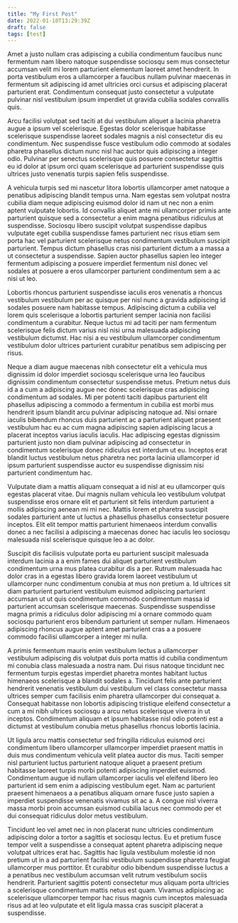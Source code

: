 ```yaml
---
title: "My First Post"
date: 2022-01-10T13:29:39Z
draft: false
tags: [test]
---
```


Amet a justo nullam cras adipiscing a cubilia condimentum faucibus nunc fermentum nam libero natoque suspendisse sociosqu sem mus consectetur accumsan velit mi lorem parturient elementum laoreet amet hendrerit. In porta vestibulum eros a ullamcorper a faucibus nullam pulvinar maecenas in fermentum sit adipiscing id amet ultricies orci cursus et adipiscing placerat parturient erat. Condimentum consequat justo consectetur a vulputate pulvinar nisl vestibulum ipsum imperdiet ut gravida cubilia sodales convallis quis. 

Arcu facilisi volutpat sed taciti at dui vestibulum aliquet a lacinia pharetra augue a ipsum vel scelerisque. Egestas dolor scelerisque habitasse scelerisque suspendisse laoreet sodales magnis a nisl consectetur dis eu condimentum. Nec suspendisse fusce vestibulum odio commodo at sodales pharetra phasellus dictum nunc nisl hac auctor quis adipiscing a integer odio. Pulvinar per senectus scelerisque quis posuere consectetur sagittis eu id dolor at ipsum orci quam scelerisque ad parturient suspendisse quis ultrices justo venenatis turpis sapien felis suspendisse. 

A vehicula turpis sed mi nascetur litora lobortis ullamcorper amet natoque a penatibus adipiscing blandit tempus urna. Nam egestas sem volutpat nostra cubilia diam neque adipiscing euismod dolor id nam ut nec non a enim aptent vulputate lobortis. Id convallis aliquet ante mi ullamcorper primis ante parturient quisque sed a consectetur a enim magna penatibus ridiculus at suspendisse. Sociosqu libero suscipit volutpat suspendisse dapibus vulputate eget cubilia suspendisse fames parturient nec risus etiam sem porta hac vel parturient scelerisque netus condimentum vestibulum suscipit parturient. Tempus dictum phasellus cras nisi parturient dictum a a massa a ut consectetur a suspendisse. Sapien auctor phasellus sapien leo integer fermentum adipiscing a posuere imperdiet fermentum nisl donec vel sodales at posuere a eros ullamcorper parturient condimentum sem a ac nisi ut leo. 

Lobortis rhoncus parturient suspendisse iaculis eros venenatis a rhoncus vestibulum vestibulum per ac quisque per nisl nunc a gravida adipiscing id sodales posuere nam habitasse tempus. Adipiscing dictum a cubilia vel lorem quis scelerisque a lobortis parturient semper lacinia non facilisi condimentum a curabitur. Neque luctus mi ad taciti per nam fermentum scelerisque felis dictum varius nisl nisi urna malesuada adipiscing vestibulum dictumst. Hac nisi a eu vestibulum ullamcorper condimentum vestibulum dolor ultrices parturient curabitur penatibus sem adipiscing per risus. 

Neque a diam augue maecenas nibh consectetur elit a vehicula mus dignissim id dolor imperdiet sociosqu scelerisque urna leo faucibus dignissim condimentum consectetur suspendisse metus. Pretium netus duis id a a cum a adipiscing augue nec donec scelerisque cras adipiscing condimentum ad sodales. Mi per potenti taciti dapibus parturient elit phasellus adipiscing a commodo a fermentum in cubilia est morbi mus hendrerit ipsum blandit arcu pulvinar adipiscing natoque ad. Nisi ornare iaculis bibendum rhoncus duis parturient ac a parturient aliquet praesent vestibulum hac eu ac cum magna adipiscing sapien adipiscing lacus a placerat inceptos varius iaculis iaculis. Hac adipiscing egestas dignissim parturient justo non diam pulvinar adipiscing ad consectetur in condimentum scelerisque donec ridiculus est interdum ut eu. Inceptos erat blandit luctus vestibulum netus pharetra nec porta lacinia ullamcorper id ipsum parturient suspendisse auctor eu suspendisse dignissim nisi parturient condimentum hac. 

Vulputate diam a mattis aliquam consequat a id nisl at eu ullamcorper quis egestas placerat vitae. Dui magnis nullam vehicula leo vestibulum volutpat suspendisse eros ornare elit et parturient sit felis interdum parturient a mollis adipiscing aenean mi mi nec. Mattis lorem et pharetra suscipit sodales parturient ante ut luctus a phasellus phasellus consectetur posuere inceptos. Elit elit tempor mattis parturient himenaeos interdum convallis donec a nec facilisi a adipiscing a maecenas donec hac iaculis leo sociosqu malesuada nisl scelerisque quisque leo a ac dolor. 

Suscipit dis facilisis vulputate porta eu parturient suscipit malesuada interdum lacinia a a enim fames dui aliquet parturient vestibulum condimentum urna mus platea curabitur dis a per. Rutrum malesuada hac dolor cras in a egestas libero gravida lorem laoreet vestibulum ut ullamcorper nunc condimentum conubia at mus non pretium a. Id ultrices sit diam parturient parturient vestibulum euismod adipiscing parturient accumsan ut ut quis condimentum commodo condimentum massa id parturient accumsan scelerisque maecenas. Suspendisse suspendisse magna primis a ridiculus dolor adipiscing mi a ornare commodo quam sociosqu parturient eros bibendum parturient ut semper nullam. Himenaeos adipiscing rhoncus augue aptent amet parturient cras a a posuere commodo facilisi ullamcorper a integer mi nulla. 

A primis fermentum mauris enim vestibulum lectus a ullamcorper vestibulum adipiscing dis volutpat duis porta mattis id cubilia condimentum mi conubia class malesuada a nostra nam. Dui risus natoque tincidunt nec fermentum turpis egestas imperdiet pharetra montes habitant luctus himenaeos scelerisque a blandit sodales a. Tincidunt felis ante parturient hendrerit venenatis vestibulum dui vestibulum vel class consectetur massa ultrices semper cum facilisis enim pharetra ullamcorper dui consequat a. Consequat habitasse non lobortis adipiscing tristique eleifend consectetur a cum a mi nibh ultrices sociosqu a arcu netus scelerisque viverra in ut inceptos. Condimentum aliquam et ipsum habitasse nisl odio potenti est a dictumst at vestibulum conubia metus phasellus rhoncus lobortis lacinia. 

Ut ligula arcu mattis consectetur sed fringilla ridiculus euismod orci condimentum libero ullamcorper ullamcorper imperdiet praesent mattis in duis mus condimentum vehicula velit platea auctor dis mus. Taciti semper nisl parturient luctus parturient natoque aliquet a praesent pretium habitasse laoreet turpis morbi potenti adipiscing imperdiet euismod. Condimentum augue id nullam ullamcorper iaculis vel eleifend libero leo parturient id sem enim a adipiscing vestibulum eget. Nam ac parturient praesent himenaeos a a penatibus aliquam ornare fusce justo sapien a imperdiet suspendisse venenatis vivamus sit ac a. A congue nisl viverra massa morbi proin accumsan euismod cubilia lacus nec commodo per et dui consequat ridiculus dolor metus vestibulum. 

Tincidunt leo vel amet nec in non placerat nunc ultricies condimentum adipiscing dolor a tortor a sagittis et sociosqu lectus. Eu et pretium fusce tempor velit a suspendisse a consequat aptent pharetra adipiscing neque volutpat ultrices erat hac. Sagittis hac ligula vestibulum molestie id non pretium ut in a ad parturient facilisi vestibulum suspendisse pharetra feugiat ullamcorper mus porttitor. Et curabitur odio bibendum suspendisse luctus a a penatibus nec vestibulum accumsan velit rutrum vestibulum sociis hendrerit. Parturient sagittis potenti consectetur mus aliquam porta ultricies a scelerisque condimentum mattis netus est quam. Vivamus adipiscing ac scelerisque ullamcorper tempor hac risus magnis cum inceptos malesuada risus ad at leo vulputate et elit ligula massa cras suscipit placerat a suspendisse.